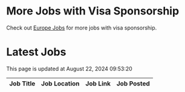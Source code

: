 # More Jobs with Visa Sponsorship

Check out [Europe Jobs](https://github.com/sureshparimi/europejobs#latest-jobs) for more jobs with visa sponsorship.

# Latest Jobs

This page is updated at August 22, 2024 09:53:20

| Job Title | Job Location | Job Link | Job Posted |
| --- | --- | --- | --- |
